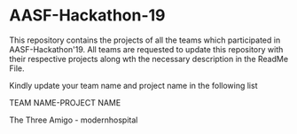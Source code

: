 # AASF-Hackathon-19

This repository contains the projects of all the teams which participated in AASF-Hackathon'19.
All teams are requested to update this repository with their respective projects along wth the necessary description in the ReadMe File.

Kindly update your team name and project name in the following list

TEAM NAME-PROJECT NAME     

The Three Amigo - modernhospital